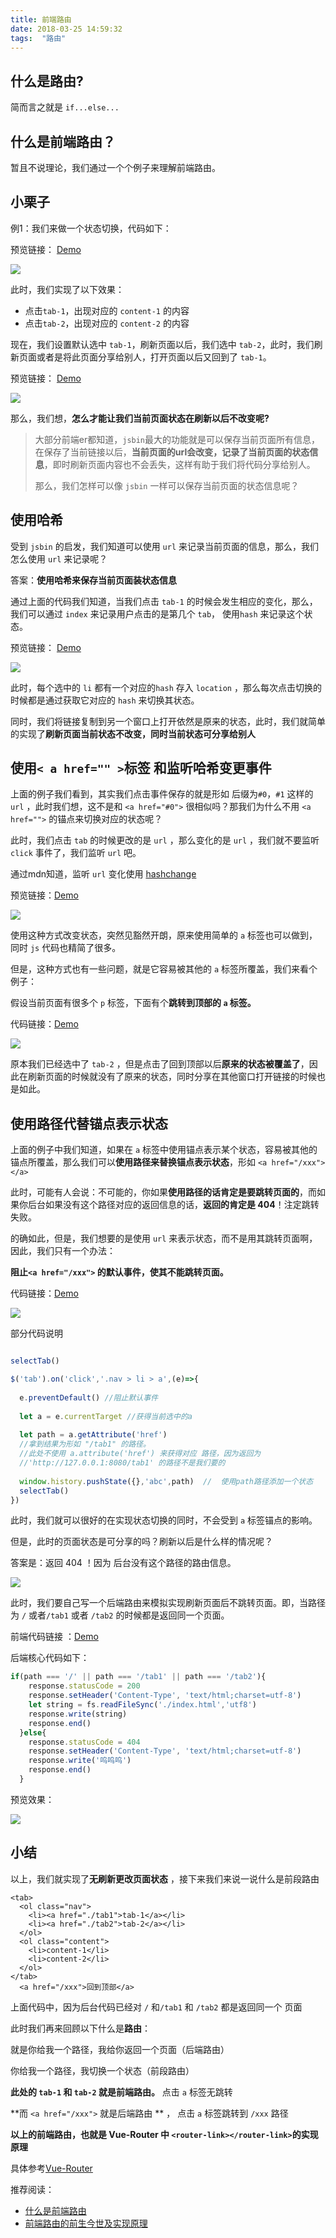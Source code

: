 ```yaml
---
title: 前端路由
date: 2018-03-25 14:59:32
tags:  "路由"
---
```




## 什么是路由?

简而言之就是 `if...else...`

## 什么是前端路由？

暂且不说理论，我们通过一个个例子来理解前端路由。

## 小栗子

例1：我们来做一个状态切换，代码如下：

预览链接： [Demo](http://jsbin.com/revugakohe/edit?html,css,js,output)

![](https://i.loli.net/2018/03/18/5aae16b8269f1.gif)

此时，我们实现了以下效果：

- 点击`tab-1`，出现对应的 `content-1` 的内容
- 点击`tab-2`，出现对应的 `content-2` 的内容

现在，我们设置默认选中 `tab-1`，刷新页面以后，我们选中 `tab-2`，此时，我们刷新页面或者是将此页面分享给别人，打开页面以后又回到了 `tab-1`。

预览链接： [Demo](http://jsbin.com/zepuxewise/3/edit?html,css,js,output)

![](https://i.loli.net/2018/03/18/5aae18fab2167.gif)

那么，我们想，**怎么才能让我们当前页面状态在刷新以后不改变呢?**

> ​    大部分前端er都知道，`jsbin`最大的功能就是可以保存当前页面所有信息，在保存了当前链接以后，**当前页面的url会改变，记录了当前页面的状态信息**，即时刷新页面内容也不会丢失，这样有助于我们将代码分享给别人。
>
> 那么，我们怎样可以像 `jsbin` 一样可以保存当前页面的状态信息呢？

## 使用哈希

受到 `jsbin` 的启发，我们知道可以使用 `url` 来记录当前页面的信息，那么，我们怎么使用  `url` 来记录呢？

答案：**使用哈希来保存当前页面装状态信息**

通过上面的代码我们知道，当我们点击 `tab-1` 的时候会发生相应的变化，那么，我们可以通过 `index` 来记录用户点击的是第几个 `tab`， 使用`hash` 来记录这个状态。

预览链接： [Demo](http://jsbin.com/zepuxewise/5/edit?html,js,output)

![](https://i.loli.net/2018/03/18/5aae239ab4c91.gif)

此时，每个选中的 `li` 都有一个对应的`hash` 存入  `location` ，那么每次点击切换的时候都是通过获取它对应的 `hash` 来切换其状态。

同时，我们将链接复制到另一个窗口上打开依然是原来的状态，此时，我们就简单的实现了**刷新页面当前状态不改变，同时当前状态可分享给别人**

## 使用`< a href="" >`标签 和监听哈希变更事件

上面的例子我们看到，其实我们点击事件保存的就是形如 后缀为`#0`，`#1` 这样的`url` ，此时我们想，这不是和 `<a href="#0">` 很相似吗？那我们为什么不用 `<a href="">` 的锚点来切换对应的状态呢？

此时，我们点击 `tab` 的时候更改的是 `url` ，那么变化的是 `url` ，我们就不要监听 `click` 事件了，我们监听 `url` 吧。

通过mdn知道，监听 `url` 变化使用 [hashchange](https://developer.mozilla.org/zh-CN/docs/Web/Events/hashchange)

预览链接：[Demo](http://jsbin.com/serasibeqe/edit?js,output)

![](https://i.loli.net/2018/03/18/5aae2dcf4ef43.gif)

使用这种方式改变状态，突然见豁然开朗，原来使用简单的 `a` 标签也可以做到，同时 `js` 代码也精简了很多。

但是，这种方式也有一些问题，就是它容易被其他的 `a` 标签所覆盖，我们来看个例子：

假设当前页面有很多个 `p` 标签，下面有个**跳转到顶部的 `a` 标签。**

代码链接：[Demo](http://jsbin.com/serasibeqe/6/edit?html,js,output)

![](https://i.loli.net/2018/03/18/5aae3111cf5f7.gif)

原本我们已经选中了 `tab-2` ，但是点击了回到顶部以后**原来的状态被覆盖了**，因此在刷新页面的时候就没有了原来的状态，同时分享在其他窗口打开链接的时候也是如此。

## 使用路径代替锚点表示状态

上面的例子中我们知道，如果在 `a` 标签中使用锚点表示某个状态，容易被其他的锚点所覆盖，那么我们可以**使用路径来替换锚点表示状态**，形如 `<a href="/xxx"></a>`

此时，可能有人会说：不可能的，你如果**使用路径的话肯定是要跳转页面的**，而如果你后台如果没有这个路径对应的返回信息的话，**返回的肯定是 404**！注定跳转失败。

的确如此，但是，我们想要的是使用 `url` 来表示状态，而不是用其跳转页面啊，因此，我们只有一个办法：

**阻止`<a href="/xxx">` 的默认事件，使其不能跳转页面。**

代码链接：[Demo](http://jsbin.com/serasibeqe/edit?html,js,output)

![](https://i.loli.net/2018/03/18/5aae39919a8ee.gif)

部分代码说明

```js

selectTab()

$('tab').on('click','.nav > li > a',(e)=>{
  
  e.preventDefault() //阻止默认事件
  
  let a = e.currentTarget //获得当前选中的a
  
  let path = a.getAttribute('href') 
  //拿到结果为形如 "/tab1" 的路径。
  //此处不使用 a.attribute('href') 来获得对应 路径，因为返回为 
  //'http://127.0.0.1:8080/tab1' 的路径不是我们要的
  
  window.history.pushState({},'abc',path)  //  使用path路径添加一个状态
  selectTab()
})

```



此时，我们就可以很好的在实现状态切换的同时，不会受到 `a` 标签锚点的影响。

但是，此时的页面状态是可分享的吗？刷新以后是什么样的情况呢？

答案是：返回 404 ！因为 后台没有这个路径的路由信息。

![](https://i.loli.net/2018/03/18/5aae3a83e4bf8.gif)

此时，我们要自己写一个后端路由来模拟实现刷新页面后不跳转页面。即，当路径为 `/` 或者`/tab1` 或者 `/tab2` 的时候都是返回同一个页面。

前端代码链接 ：[Demo](http://jsbin.com/serasibeqe/13/edit?html,js)

后端核心代码如下：

```js
if(path === '/' || path === '/tab1' || path === '/tab2'){
    response.statusCode = 200
    response.setHeader('Content-Type', 'text/html;charset=utf-8')
    let string = fs.readFileSync('./index.html','utf8')
    response.write(string)
    response.end()
  }else{
    response.statusCode = 404
    response.setHeader('Content-Type', 'text/html;charset=utf-8')
    response.write('呜呜呜')
    response.end()
  }
```

预览效果：

![](https://i.loli.net/2018/03/18/5aae3dbd0067a.gif)



## 小结

以上，我们就实现了**无刷新更改页面状态** ，接下来我们来说一说什么是前段路由

```
<tab>
  <ol class="nav">
    <li><a href="./tab1">tab-1</a></li>
    <li><a href="./tab2">tab-2</a></li>
  </ol>
  <ol class="content">
    <li>content-1</li>
    <li>content-2</li>
  </ol>
</tab>
  <a href="/xxx">回到顶部</a>
```

上面代码中，因为后台代码已经对  `/` 和`/tab1` 和 `/tab2`  都是返回同一个 页面

此时我们再来回顾以下什么是**路由**：

就是你给我一个路径，我给你返回一个页面（后端路由）

你给我一个路径，我切换一个状态（前段路由）

**此处的 `tab-1`  和 `tab-2` 就是前端路由。** 点击   `a` 标签无跳转

**而 `<a href="/xxx">` 就是后端路由 ** ， 点击 `a` 标签跳转到 `/xxx` 路径

**以上的前端路由，也就是 Vue-Router  中 `<router-link></router-link>`的实现原理**

具体参考[Vue-Router](https://router.vuejs.org/zh-cn/essentials/getting-started.html)

推荐阅读：

- [什么是前端路由](http://www.cnblogs.com/yuqing6/p/6731980.html)
- [前端路由的前生今世及实现原理](https://segmentfault.com/a/1190000011967786)
